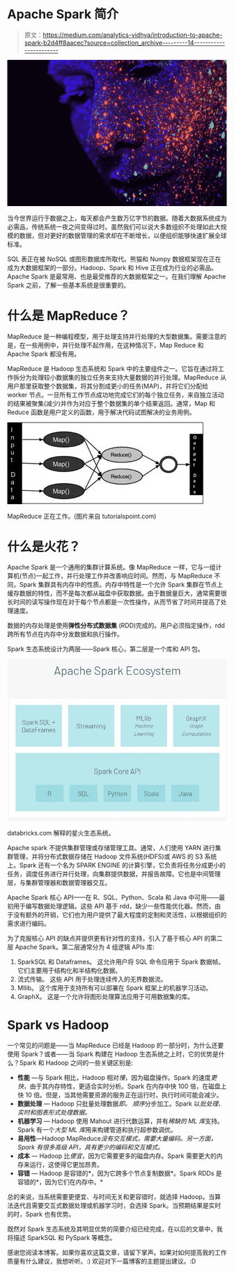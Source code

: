 # Apache Spark 简介

> 原文：<https://medium.com/analytics-vidhya/introduction-to-apache-spark-b2d4ff8aacec?source=collection_archive---------14----------------------->

![](img/ccf717b10902fe6215ecd093ca4701f1.png)

当今世界运行于数据之上，每天都会产生数万亿字节的数据。随着大数据系统成为必需品，传统系统一夜之间变得过时。虽然我们可以说大多数组织不处理如此大规模的数据，但对更好的数据管理的需求却在不断增长，以便组织能够快速扩展全球标准。

SQL 表正在被 NoSQL 或图形数据库所取代。熊猫和 Numpy 数据框架现在正在成为大数据框架的一部分。Hadoop、Spark 和 Hive 正在成为行业的必需品。Apache Spark 是最常用、也是最受推荐的大数据框架之一。在我们理解 Apache Spark 之前，了解一些基本系统是很重要的。

# 什么是 MapReduce？

MapReduce 是一种编程模型，用于处理支持并行处理的大型数据集。需要注意的是，在一些用例中，并行处理不起作用，在这种情况下，Map Reduce 和 Apache Spark 都没有用。

MapReduce 是 Hadoop 生态系统和 Spark 中的主要组件之一。它旨在通过将工作拆分为处理较小数据集的独立任务来支持大量数据的并行处理。MapReduce 从用户那里获取整个数据集，将其分割成更小的任务(MAP)，并将它们分配给 worker 节点。一旦所有工作节点成功地完成它们的每个独立任务，来自独立活动的结果被聚集(减少)并作为对应于整个数据集的单个结果返回。通常，Map 和 Reduce 函数是用户定义的函数，用于解决代码试图解决的业务用例。

![](img/9eadf16135d4dea7bd68486748018333.png)

MapReduce 正在工作。(图片来自 tutorialspoint.com)

# 什么是火花？

Apache Spark 是一个通用的集群计算系统。像 MapReduce 一样，它与一组计算机(节点)一起工作，并行处理工作并改善响应时间。然而，与 MapReduce 不同，Spark 集群具有内存中的性质。内存中特性是一个允许 Spark 集群在节点上缓存数据的特性，而不是每次都从磁盘中获取数据。由于数据量巨大，通常需要很长时间的读写操作现在对于每个节点都是一次性操作，从而节省了时间并提高了处理速度。

数据的内存处理是使用**弹性分布式数据集** (RDD)完成的。用户必须指定操作，rdd 跨所有节点在内存中分发数据和执行操作。

Spark 生态系统设计为两层——Spark 核心，第二层是一个库和 API 包。

![](img/aa3f09fcff025e2b0f8825299bce43ee.png)

databricks.com 解释的星火生态系统。

Apache spark 不提供集群管理或存储管理工具。通常，人们使用 YARN 进行集群管理，并将分布式数据存储在 Hadoop 文件系统(HDFS)或 AWS 的 S3 系统上。Spark 还有一个名为 SPARK ENGINE 的计算引擎，它负责将任务分成更小的任务，调度任务进行并行处理，向集群提供数据，并报告故障。它也是中间管理层，与集群管理器和数据管理器交互。

Apache Spark 核心 API——在 R、SQL、Python、Scala 和 Java 中可用——最初用于编写数据处理逻辑。这些 API 基于 rdd，缺少一些性能优化器。然而，由于没有额外的开销，它们也为用户提供了最大程度的定制和灵活性，以根据组织的需求进行编码。

为了克服核心 API 的缺点并提供更有针对性的支持，引入了基于核心 API 的第二层 Apache Spark。第二层通常分为 4 组逻辑 APIs 库:

1.  SparkSQL 和 Dataframes。
    这允许用户将 SQL 命令应用于 Spark 数据帧。它们主要用于结构化和半结构化数据。
2.  流式传输。
    这些 API 用于处理连续传入的无界数据流。
3.  Mllib。
    这个库用于支持所有可以部署在 Spark 框架上的机器学习活动。
4.  GraphX。
    这是一个允许将图形处理算法应用于可用数据集的库。

# Spark vs Hadoop

一个常见的问题是——当 MapReduce 已经是 Hadoop 的一部分时，为什么还要使用 Spark？或者——当 Spark 构建在 Hadoop 生态系统之上时，它的优势是什么？Spark 和 Hadoop 之间的一些关键区别是:

*   **性能** —与 Spark 相比，Hadoop 相对*慢*，因为磁盘操作。Spark 的速度*更快*，由于其内存特性，更适合实时分析。Spark 在内存中快 100 倍，在磁盘上快 10 倍。但是，当其他需要资源的服务正在运行时，执行时间可能会减少。
*   **数据处理** — Hadoop 只批量处理数据*即。* *顺序*分步加工。Spark 以*批处理、实时和图表形式处理数据。*
*   **机器学习** — Hadoop 使用 Mahout 进行代数运算，并有*稀缺的 ML 库*支持。Spark 有一个*大型 ML 库*用来构建管道和执行超参数调优。
*   **易用性**—Hadoop MapReduce*没有交互模式，需要大量编码。*另一方面，Spark 有很多高级 API，具有*更少的编码和交互模式。*
*   **成本** — Hadoop 比*便宜*，因为它需要更多的磁盘内存。Spark 需要更大的内存来运行，这使得它更加昂贵。
*   **容错** — Hadoop 是容错的*，因为它跨多个节点复制数据*。Spark RDDs 是容错的*，因为它们在内存中。*

总的来说，当系统需要更便宜、与时间无关和更容错时，就选择 Hadoop。当算法迭代且需要交互式数据处理或机器学习时，会选择 Spark。当预期结果是实时的时，Spark 也有优势。

既然对 Spark 生态系统及其明显优势的简要介绍已经完成，在以后的文章中，我将描述 SparkSQL 和 PySpark 等概念。

感谢您阅读本博客。如果你喜欢这篇文章，请留下掌声。如果对如何提高我的工作质量有什么建议，我想听听。:)
欢迎对下一篇博客的主题提出建议。:D